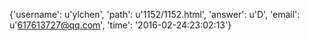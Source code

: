 {'username': u'ylchen', 'path': u'1152/1152.html', 'answer': u'D', 'email': u'617613727@qq.com', 'time': '2016-02-24:23:02:13'}